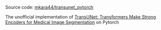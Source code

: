 Source code: [mkara44/transunet_pytorch](https://github.com/mkara44/transunet_pytorch)

The unofficial implementation of [TransUNet: Transformers Make Strong Encoders for Medical Image Segmentation](https://arxiv.org/abs/2102.04306) on Pytorch
